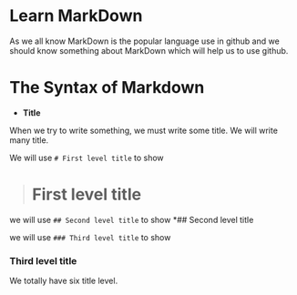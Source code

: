 # Learn MarkDown
As we all know MarkDown is the popular language use in github and we should know something about MarkDown which will help us to use github.

# The Syntax of Markdown
* **Title**

When we try to write something, we must write some title. We will write many title.

We will use `# First level title` to show
> # First level title

we will use `## Second level title` to show 
*## Second level title

we will use `### Third level title` to show 
### Third level title

We totally have six title level.

